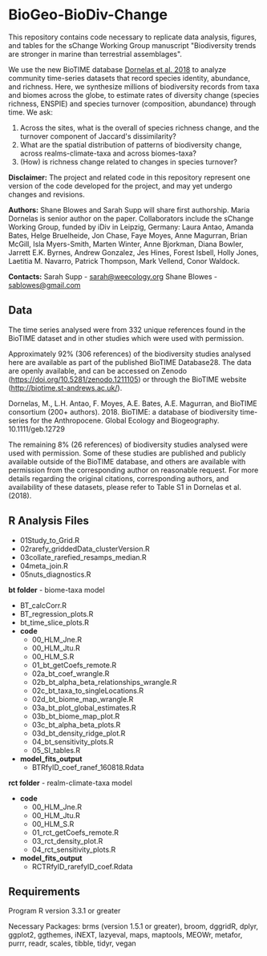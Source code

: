 # BioGeo-BioDiv-Change

This repository contains code necessary to replicate data analysis, figures, and tables for the sChange Working Group manuscript "Biodiversity trends are stronger in marine than terrestrial assemblages".

We use the new BioTIME database [Dornelas et al. 2018](https://doi.org/10.1111/geb.12729) to analyze community time-series datasets that record species identity, abundance, and richness. Here, we synthesize millions of biodiversity records from taxa and biomes across the globe, to estimate rates of diversity change (species richness, ENSPIE) and species turnover (composition, abundance) through time. We ask:

1. Across the sites, what is the overall of species richness change, and the turnover component of Jaccard's dissimilarity?
2. What are the spatial distribution of patterns of biodiversity change, across realms-climate-taxa and across biomes-taxa?
3. (How) is richness change related to changes in species turnover?

**Disclaimer:** The project and related code in this repository represent one version of the code developed for the project, and may yet undergo changes and revisions.

**Authors:** Shane Blowes and Sarah Supp will share first authorship. Maria Dornelas is senior author on the paper. 
Collaborators include the sChange Working Group, funded by iDiv in Leipzig, Germany:
Laura Antao, Amanda Bates, Helge Bruelheide, Jon Chase, Faye Moyes, Anne Magurran, Brian McGill, Isla Myers-Smith, Marten Winter, Anne Bjorkman, Diana Bowler, Jarrett E.K. Byrnes, Andrew Gonzalez, Jes Hines, Forest Isbell, Holly Jones, Laetitia M. Navarro, Patrick Thompson, Mark Vellend, Conor Waldock.

**Contacts:** 
Sarah Supp - sarah@weecology.org
Shane Blowes - sablowes@gmail.com

## Data 

The time series analysed were from 332 unique references found in the BioTIME dataset and in other studies which were used with permission.

Approximately 92% (306 references) of the biodiversity studies analysed here are available as part of the published BioTIME Database28. The data are openly available, and can be accessed on Zenodo (https://doi.org/10.5281/zenodo.1211105) or through the BioTIME website (http://biotime.st-andrews.ac.uk/).

Dornelas, M., L.H. Antao, F. Moyes, A.E. Bates, A.E. Magurran, and BioTIME consortium (200+ authors). 2018. BioTIME: a database of biodiversity time-series for the Anthropocene. Global Ecology and Biogeography. 10.1111/geb.12729 

The remaining 8% (26 references) of biodiversity studies analysed were used with permission. Some of these studies are published and publicly available outside of the BioTIME database, and others are available with permission from the corresponding author on reasonable request. For more details regarding the original citations, corresponding authors, and availability of these datasets, please refer to Table S1 in Dornelas et al. (2018). 


## R Analysis Files 

* 01Study_to_Grid.R
* 02rarefy_griddedData_clusterVersion.R 
* 03collate_rarefied_resamps_median.R
* 04meta_join.R
* 05nuts_diagnostics.R

**bt folder** - biome-taxa model
* BT_calcCorr.R
* BT_regression_plots.R
* bt_time_slice_plots.R
* **code**
    + 00_HLM_Jne.R
    + 00_HLM_Jtu.R
    + 00_HLM_S.R
    + 01_bt_getCoefs_remote.R
    + 02a_bt_coef_wrangle.R
    + 02b_bt_alpha_beta_relationships_wrangle.R
    + 02c_bt_taxa_to_singleLocations.R  
    + 02d_bt_biome_map_wrangle.R
    + 03a_bt_plot_global_estimates.R
    + 03b_bt_biome_map_plot.R
    + 03c_bt_alpha_beta_plots.R
    + 03d_bt_density_ridge_plot.R
    + 04_bt_sensitivity_plots.R
    + 05_SI_tables.R
* **model_fits_output**
    + BTRfyID_coef_ranef_160818.Rdata

**rct folder** - realm-climate-taxa model
* **code**
    + 00_HLM_Jne.R			
    + 00_HLM_Jtu.R			
    + 00_HLM_S.R			
    + 01_rct_getCoefs_remote.R
    + 03_rct_density_plot.R
    + 04_rct_sensitivity_plots.R
* **model_fits_output**
    + RCTRfyID_rarefyID_coef.Rdata


## Requirements
Program R version 3.3.1 or greater

Necessary Packages: brms (version 1.5.1 or greater), broom, dggridR, dplyr, ggplot2, ggthemes, iNEXT, lazyeval, maps, maptools, MEOWr, metafor, purrr, readr, scales, tibble, tidyr, vegan
